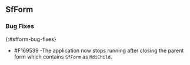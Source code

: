 ## SfForm

### Bug Fixes
{:#sfform-bug-fixes}

* \#F169539 -The application now stops running after closing the parent form which contains `SfForm` as `MdiChild`.
